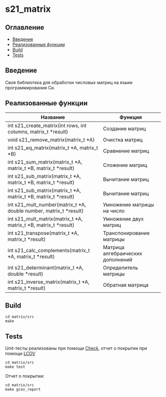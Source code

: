 # s21_matrix

## Оглавление
* [Введение](#Введение)
* [Реализованные функции](#Реализованные-функции)
* [Build](#build)
* [Tests](#tests)

## Введение

Своя библиотека для обработки числовых матриц на языке программирования Си.

## Реализованные функции

| Название | Функция                                                                            | 
| ------ |------------------------------------------------------------------------------------|
| int s21_create_matrix(int rows, int columns, matrix_t *result) | Создание матриц |
| void s21_remove_matrix(matrix_t *A) | Очистка матриц |
| int s21_eq_matrix(matrix_t *A, matrix_t *B) | Сравнение матриц |
| int s21_sum_matrix(matrix_t *A, matrix_t *B, matrix_t *result) | Сложение матриц |
| int s21_sub_matrix(matrix_t *A, matrix_t *B, matrix_t *result) | Вычитание  матриц |
| int s21_sub_matrix(matrix_t *A, matrix_t *B, matrix_t *result) | Вычитание  матриц |
| int s21_mult_number(matrix_t *A, double number, matrix_t *result) | Умножение матрицы на число |
| int s21_mult_matrix(matrix_t *A, matrix_t *B, matrix_t *result) | Умножение двух матриц |
| int s21_transpose(matrix_t *A, matrix_t *result) | Транспонирование матрицы |
| int s21_calc_complements(matrix_t *A, matrix_t *result) | Матрица алгебраических дополнений |
| int s21_determinant(matrix_t *A, double *result) | Определитель матрицы |
| int s21_inverse_matrix(matrix_t *A, matrix_t *result) | Обратная матрица |




## Build
```
cd matrix/src
make
```

## Tests
Unit-тесты реализованы при помощи [Check](https://libcheck.github.io/check/), отчет о покрытии при помощи [LCOV](https://github.com/linux-test-project/lcov)
```
cd matrix/src
make test
```
Отчет о покрытии:
```
cd matrix/src
make gcov_report
```
